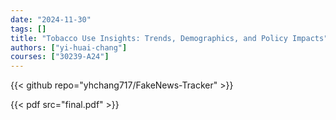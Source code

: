 ```yaml
---
date: "2024-11-30"
tags: []
title: "Tobacco Use Insights: Trends, Demographics, and Policy Impacts"
authors: ["yi-huai-chang"]
courses: ["30239-A24"]
---
```


{{< github repo="yhchang717/FakeNews-Tracker" >}}

{{< pdf src="final.pdf" >}}
